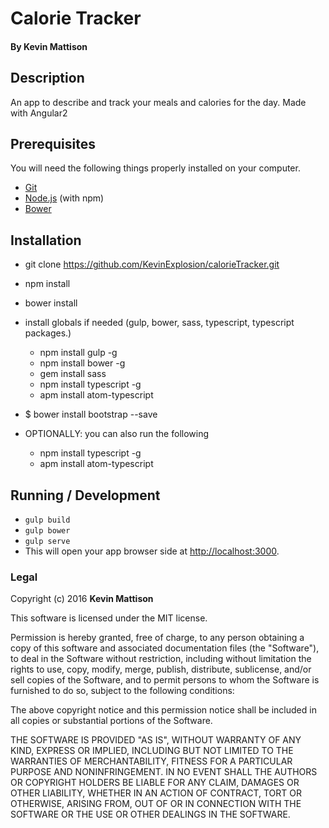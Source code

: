 # Calorie Tracker

#### By Kevin Mattison

## Description
An app to describe and track your meals and calories for the day. Made with Angular2

## Prerequisites

You will need the following things properly installed on your computer.

* [Git](http://git-scm.com/)
* [Node.js](http://nodejs.org/) (with npm)
* [Bower](http://bower.io/)

## Installation

* git clone <https://github.com/KevinExplosion/calorieTracker.git>
* npm install
* bower install
* install globals if needed (gulp, bower, sass, typescript, typescript packages.)
  * npm install gulp -g
  * npm install bower -g
  * gem install sass
  * npm install typescript -g
  * apm install atom-typescript
* $ bower install bootstrap --save

* OPTIONALLY: you can also run the following
  * npm install typescript -g
  * apm install atom-typescript

## Running / Development

* `gulp build`
* `gulp bower`
* `gulp serve`
* This will open your app browser side at [http://localhost:3000](http://localhost:3000).


### Legal

Copyright (c) 2016 **Kevin Mattison**

This software is licensed under the MIT license.

Permission is hereby granted, free of charge, to any person obtaining a copy
of this software and associated documentation files (the "Software"), to deal
in the Software without restriction, including without limitation the rights
to use, copy, modify, merge, publish, distribute, sublicense, and/or sell
copies of the Software, and to permit persons to whom the Software is
furnished to do so, subject to the following conditions:

The above copyright notice and this permission notice shall be included in
all copies or substantial portions of the Software.

THE SOFTWARE IS PROVIDED "AS IS", WITHOUT WARRANTY OF ANY KIND, EXPRESS OR
IMPLIED, INCLUDING BUT NOT LIMITED TO THE WARRANTIES OF MERCHANTABILITY,
FITNESS FOR A PARTICULAR PURPOSE AND NONINFRINGEMENT. IN NO EVENT SHALL THE
AUTHORS OR COPYRIGHT HOLDERS BE LIABLE FOR ANY CLAIM, DAMAGES OR OTHER
LIABILITY, WHETHER IN AN ACTION OF CONTRACT, TORT OR OTHERWISE, ARISING FROM,
OUT OF OR IN CONNECTION WITH THE SOFTWARE OR THE USE OR OTHER DEALINGS IN
THE SOFTWARE.
